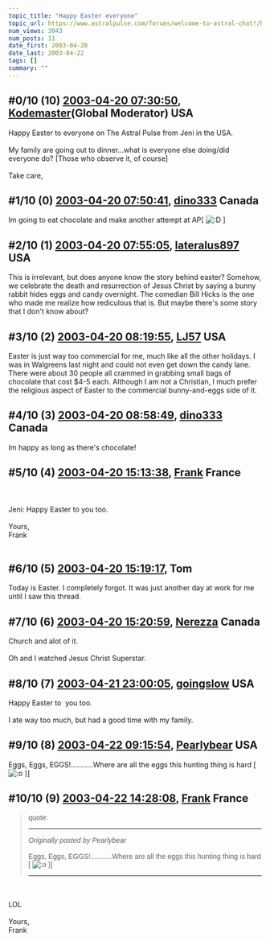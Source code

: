 ```yaml
---
topic_title: "Happy Easter everyone"
topic_url: https://www.astralpulse.com/forums/welcome-to-astral-chat!/happy-easter-everyone
num_views: 3043
num_posts: 11
date_first: 2003-04-20
date_last: 2003-04-22
tags: []
summary: ""
---
```


## \#0/10 (10) [2003-04-20 07:30:50](https://www.astralpulse.com/forums/index.php?msg=119937), [Kodemaster](https://www.astralpulse.com/forums/profile/?u=426)(Global Moderator) USA ##
<section>
Happy Easter to everyone on The Astral Pulse from Jeni in the USA.
<br>
<br>
My family are going out to dinner...what is everyone else doing/did everyone do? [Those who observe it, of course]
<br>
<br>
Take care,
</section>

## \#1/10 (0) [2003-04-20 07:50:41](https://www.astralpulse.com/forums/index.php?msg=28525), [dino333](https://www.astralpulse.com/forums/profile/?u=2173) Canada ##
<section>
Im going to eat chocolate and make another attempt at AP[
<img alt=":D" class="smiley" src="https://www.astralpulse.com/forums/Smileys/fugue/cheesy.png" title="Cheesy"/>
]
</section>

## \#2/10 (1) [2003-04-20 07:55:05](https://www.astralpulse.com/forums/index.php?msg=28529), [lateralus897](https://www.astralpulse.com/forums/profile/?u=202) USA ##
<section>
This is irrelevant, but does anyone know the story behind easter? Somehow, we celebrate the death and resurrection of Jesus Christ by saying a bunny rabbit hides eggs and candy overnight. The comedian Bill Hicks is the one who made me realize how rediculous that is. But maybe there's some story that I don't know about?
</section>

## \#3/10 (2) [2003-04-20 08:19:55](https://www.astralpulse.com/forums/index.php?msg=28532), [LJ57](https://www.astralpulse.com/forums/profile/?u=1835) USA ##
<section>
Easter is just way too commercial for me, much like all the other holidays. I was in Walgreens last night and could not even get down the candy lane. There were about 30 people all crammed in grabbing small bags of chocolate that cost $4-5 each. Although I am not a Christian, I much prefer the religious aspect of Easter to the commercial bunny-and-eggs side of it.
</section>

## \#4/10 (3) [2003-04-20 08:58:49](https://www.astralpulse.com/forums/index.php?msg=28536), [dino333](https://www.astralpulse.com/forums/profile/?u=2173) Canada ##
<section>
Im happy as long as there's chocolate!
</section>

## \#5/10 (4) [2003-04-20 15:13:38](https://www.astralpulse.com/forums/index.php?msg=28558), [Frank](https://www.astralpulse.com/forums/profile/?u=359) France ##
<section>
<br>
<br>
Jeni: Happy Easter to you too.
<br>
<br>
Yours,
<br>
Frank
<br>
<br>
</section>

## \#6/10 (5) [2003-04-20 15:19:17](https://www.astralpulse.com/forums/index.php?msg=28559), Tom  ##
<section>
Today is Easter. I completely forgot. It was just another day at work for me until I saw this thread.
<br>
</section>

## \#7/10 (6) [2003-04-20 15:20:59](https://www.astralpulse.com/forums/index.php?msg=28560), [Nerezza](https://www.astralpulse.com/forums/profile/?u=740) Canada ##
<section>
Church and alot of it.
<br>
<br>
Oh and I watched Jesus Christ Superstar.
</section>

## \#8/10 (7) [2003-04-21 23:00:05](https://www.astralpulse.com/forums/index.php?msg=28685), [goingslow](https://www.astralpulse.com/forums/profile/?u=1529) USA ##
<section>
Happy Easter to  you too.
<br>
<br>
I ate way too much, but had a good time with my family.
</section>

## \#9/10 (8) [2003-04-22 09:15:54](https://www.astralpulse.com/forums/index.php?msg=28717), [Pearlybear](https://www.astralpulse.com/forums/profile/?u=832) USA ##
<section>
Eggs, Eggs, EGGS!...........Where are all the eggs this hunting thing is hard [
<img alt=":o" class="smiley" src="https://www.astralpulse.com/forums/Smileys/fugue/shocked.png" title="Shocked"/>
)]
</section>

## \#10/10 (9) [2003-04-22 14:28:08](https://www.astralpulse.com/forums/index.php?msg=28739), [Frank](https://www.astralpulse.com/forums/profile/?u=359) France ##
<section>
<blockquote id='"quote"'>
 <font face='"Arial"' id='"quote"' size='"1"'>
  quote:
  <hr height='"1"' id='"quote"' noshade=""/>
  <i>
   Originally posted by Pearlybear
  </i>
  <br>
  <br>
  Eggs, Eggs, EGGS!...........Where are all the eggs this hunting thing is hard [
  <img alt=":o" class="smiley" src="https://www.astralpulse.com/forums/Smileys/fugue/shocked.png" title="Shocked"/>
  )]
  <br>
  <hr height='"1"' id='"quote"' noshade=""/>
 </font>
</blockquote>
<br>
<br>
LOL
<br>
<br>
Yours,
<br>
Frank
<br>
<br>
</section>